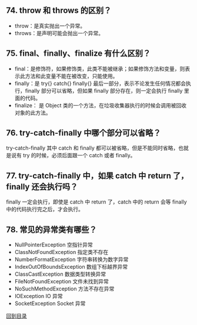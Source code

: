 ## 74. throw 和 throws 的区别？

* throw：是真实抛出一个异常。
* throws：是声明可能会抛出一个异常。
## 75. final、finally、finalize 有什么区别？

* final：是修饰符，如果修饰类，此类不能被继承；如果修饰方法和变量，则表示此方法和此变量不能在被改变，只能使用。
* finally：是 try{} catch{} finally{} 最后一部分，表示不论发生任何情况都会执行，finally 部分可以省略，但如果 finally 部分存在，则一定会执行 finally 里面的代码。
* finalize： 是 Object 类的一个方法，在垃圾收集器执行的时候会调用被回收对象的此方法。
## 76. try-catch-finally 中哪个部分可以省略？

try-catch-finally 其中 catch 和 finally 都可以被省略，但是不能同时省略，也就是说有 try 的时候，必须后面跟一个 catch 或者 finally。

## 77. try-catch-finally 中，如果 catch 中 return 了，finally 还会执行吗？

finally 一定会执行，即使是 catch 中 return 了，catch 中的 return 会等 finally 中的代码执行完之后，才会执行。

## 78. 常见的异常类有哪些？

* NullPointerException 空指针异常
* ClassNotFoundException 指定类不存在
* NumberFormatException 字符串转换为数字异常
* IndexOutOfBoundsException 数组下标越界异常
* ClassCastException 数据类型转换异常
* FileNotFoundException 文件未找到异常
* NoSuchMethodException 方法不存在异常
* IOException IO 异常
* SocketException Socket 异常



[回到目录](https://github.com/jiujiuhouse/Real-Interview-Question/blob/master/面试题库/interviews.md)